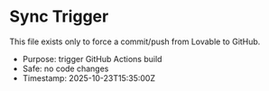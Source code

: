 # Sync Trigger

This file exists only to force a commit/push from Lovable to GitHub.

- Purpose: trigger GitHub Actions build
- Safe: no code changes
- Timestamp: 2025-10-23T15:35:00Z
